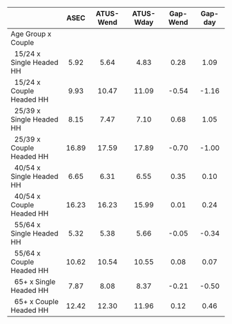 
|                      |         ASEC |    ATUS-Wend |    ATUS-Wday |     Gap-Wend |      Gap-day |
| -------------------- | :----------: | :----------: | :----------: | :----------: | :----------: |
| Age Group x Couple   |              |              |              |              |              |
| &nbsp;&nbsp;15/24 x Single Headed HH |         5.92 |         5.64 |         4.83 |         0.28 |         1.09 |
| &nbsp;&nbsp;15/24 x Couple Headed HH |         9.93 |        10.47 |        11.09 |        -0.54 |        -1.16 |
| &nbsp;&nbsp;25/39 x Single Headed HH |         8.15 |         7.47 |         7.10 |         0.68 |         1.05 |
| &nbsp;&nbsp;25/39 x Couple Headed HH |        16.89 |        17.59 |        17.89 |        -0.70 |        -1.00 |
| &nbsp;&nbsp;40/54 x Single Headed HH |         6.65 |         6.31 |         6.55 |         0.35 |         0.10 |
| &nbsp;&nbsp;40/54 x Couple Headed HH |        16.23 |        16.23 |        15.99 |         0.01 |         0.24 |
| &nbsp;&nbsp;55/64 x Single Headed HH |         5.32 |         5.38 |         5.66 |        -0.05 |        -0.34 |
| &nbsp;&nbsp;55/64 x Couple Headed HH |        10.62 |        10.54 |        10.55 |         0.08 |         0.07 |
| &nbsp;&nbsp;65+ x Single Headed HH |         7.87 |         8.08 |         8.37 |        -0.21 |        -0.50 |
| &nbsp;&nbsp;65+ x Couple Headed HH |        12.42 |        12.30 |        11.96 |         0.12 |         0.46 |

